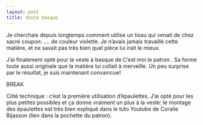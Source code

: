 ```yaml
---
layout: post
title: Veste basque
---
```


Je cherchais depuis longtemps comment utilise un tissu qui venait de chez sacré coupon: …. de couleur violette. Je n’avais jamais travaillé cette matière, et ne savait pas très bien quel pièce lui irait le mieux.

J’ai finalement opté pour la veste à basque de C’est moi le patron . Sa forme toute aussi originale que la matière lui collait à merveille. Un peu surprise par le résultat, je suis maintenant convaincue!

BREAK

Côté technique : c’est la première utilisation d’épaulettes. J’ai opté pour les plus petites possibles et ça donne vraiment un plus à la veste: le montage des épaulettes est très bien expliqué dans le tuto Youtube de Coralie Bijasson (lien dans la pochette du patron).
